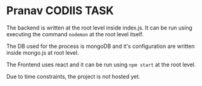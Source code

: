 # Pranav CODIIS TASK

The backend is written at the root level inside index.js. It can be run using executing the command `nodemon` at the root level itself.

The DB used for the process is mongoDB and it's configuration are written inside mongo.js at root level.

The Frontend uses react and it can be run using `npm start` at the root level.

Due to time constraints, the project is not hosted yet.
